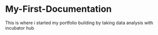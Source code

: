 # My-First-Documentation
This is where i started my portfolio building by taking data analysis with incubator hub
